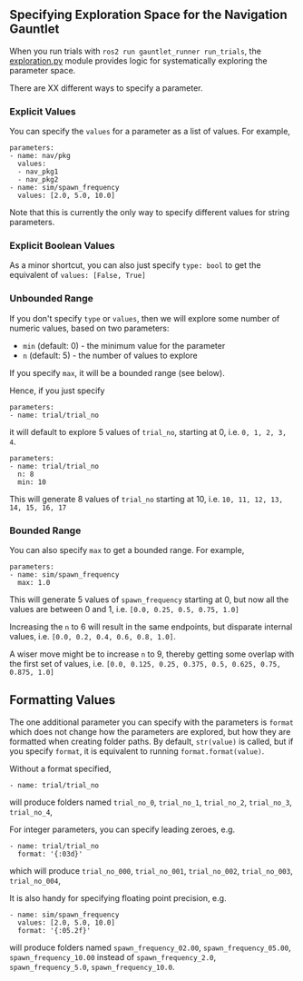 ## Specifying Exploration Space for the Navigation Gauntlet

When you run trials with `ros2 run gauntlet_runner run_trials`, the [exploration.py](gauntlet_runner/exploration.py) module provides logic for systematically exploring the parameter space.

There are XX different ways to specify a parameter.

### Explicit Values
You can specify the `values` for a parameter as a list of values. For example,

```
parameters:
- name: nav/pkg
  values:
  - nav_pkg1
  - nav_pkg2
- name: sim/spawn_frequency
  values: [2.0, 5.0, 10.0]
```

Note that this is currently the only way to specify different values for string parameters.

### Explicit Boolean Values
As a minor shortcut, you can also just specify `type: bool` to get the equivalent of `values: [False, True]`

### Unbounded Range
If you don't specify `type` or `values`, then we will explore some number of numeric values, based on two parameters:
 * `min` (default: 0) - the minimum value for the parameter
 * `n` (default: 5) - the number of values to explore

If you specify `max`, it will be a bounded range (see below).

Hence, if you just specify
```
parameters:
- name: trial/trial_no
```
it will default to explore 5 values of `trial_no`, starting at 0, i.e. `0, 1, 2, 3, 4`.
```
parameters:
- name: trial/trial_no
  n: 8
  min: 10
```
This will generate 8 values of `trial_no` starting at 10, i.e. `10, 11, 12, 13, 14, 15, 16, 17`



### Bounded Range
You can also specify `max` to get a bounded range. For example,
```
parameters:
- name: sim/spawn_frequency
  max: 1.0
```
This will generate 5 values of `spawn_frequency` starting at 0, but now all the values are between 0 and 1, i.e. `[0.0, 0.25, 0.5, 0.75, 1.0]`

Increasing the `n` to 6 will result in the same endpoints, but disparate internal values, i.e. `[0.0, 0.2, 0.4, 0.6, 0.8, 1.0]`.

A wiser move might be to increase `n` to 9, thereby getting some overlap with the first set of values, i.e. `[0.0, 0.125, 0.25, 0.375, 0.5, 0.625, 0.75, 0.875, 1.0]`


## Formatting Values
The one additional parameter you can specify with the parameters is `format` which does not change how the parameters are explored, but how they are formatted when creating folder paths. By default, `str(value)` is called, but if you specify `format`, it is equivalent to running `format.format(value)`.

Without a format specified,
```
- name: trial/trial_no
```
will produce folders named
`trial_no_0`, `trial_no_1`, `trial_no_2`, `trial_no_3`, `trial_no_4`,

For integer parameters, you can specify leading zeroes, e.g.
```
- name: trial/trial_no
  format: '{:03d}'
```
which will produce `trial_no_000`, `trial_no_001`, `trial_no_002`, `trial_no_003`, `trial_no_004`,

It is also handy for specifying floating point precision, e.g.

```
- name: sim/spawn_frequency
  values: [2.0, 5.0, 10.0]
  format: '{:05.2f}'
```
will produce folders named
`spawn_frequency_02.00`, `spawn_frequency_05.00`, `spawn_frequency_10.00` instead of `spawn_frequency_2.0`, `spawn_frequency_5.0`, `spawn_frequency_10.0`.
